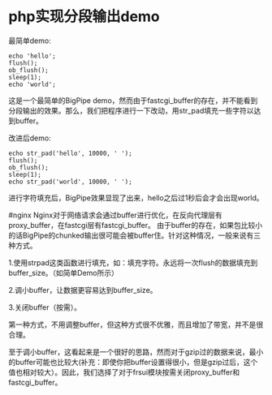 # php实现分段输出demo

最简单demo:
```
echo 'hello';
flush();
ob_flush();
sleep(1);
echo 'world';
```
这是一个最简单的BigPipe demo，然而由于fastcgi_buffer的存在，并不能看到分段输出的效果。那么，我们把程序进行一下改动，用str_pad填充一些字符以达到buffer。

改进后demo:
```
echo str_pad('hello', 10000, ' ');
flush();
ob_flush();
sleep(1);
echo str_pad('world', 10000, ' ');
```
进行字符填充后，BigPipe效果显现了出来，hello之后过1秒后会才会出现world。

#nginx
Nginx对于网络请求会通过buffer进行优化，在反向代理层有proxy_buffer，在fastcgi层有fastcgi_buffer。
由于buffer的存在，如果包比较小的话BigPipe的chunked输出很可能会被buffer住。针对这种情况，一般来说有三种方式。

1.使用strpad这类函数进行填充，如：填充字符。永远将一次flush的数据填充到buffer_size。（如简单Demo所示）

2.调小buffer，让数据更容易达到buffer_size。

3.关闭buffer（按需）。

第一种方式，不用调整buffer，但这种方式很不优雅，而且增加了带宽，并不是很合理。

至于调小buffer，这看起来是一个很好的思路，然而对于gzip过的数据来说，最小的buffer可能也比较大(补充：即使你把buffer设置得很小，但是gzip过后，这个值也相对较大）。因此，我们选择了对于frsui模块按需关闭proxy_buffer和fastcgi_buffer。
